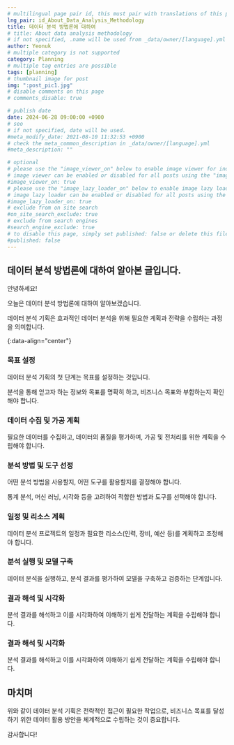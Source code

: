 ```yaml
---
# multilingual page pair id, this must pair with translations of this page. (This name must be unique)
lng_pair: id_About_Data_Analysis_Methodology
title: 데이터 분석 방법론에 대하여
# title: About data analysis methodology
# if not specified, .name will be used from _data/owner/[language].yml
author: Yeonuk
# multiple category is not supported
category: Planning
# multiple tag entries are possible
tags: [planning]
# thumbnail image for post
img: ":post_pic1.jpg"
# disable comments on this page
# comments_disable: true

# publish date
date: 2024-06-28 09:00:00 +0900
# seo
# if not specified, date will be used.
#meta_modify_date: 2021-08-10 11:32:53 +0900
# check the meta_common_description in _data/owner/[language].yml
#meta_description: ""

# optional
# please use the "image_viewer_on" below to enable image viewer for individual pages or posts (_posts/ or [language]/_posts folders).
# image viewer can be enabled or disabled for all posts using the "image_viewer_posts: true" setting in _data/conf/main.yml.
#image_viewer_on: true
# please use the "image_lazy_loader_on" below to enable image lazy loader for individual pages or posts (_posts/ or [language]/_posts folders).
# image lazy loader can be enabled or disabled for all posts using the "image_lazy_loader_posts: true" setting in _data/conf/main.yml.
#image_lazy_loader_on: true
# exclude from on site search
#on_site_search_exclude: true
# exclude from search engines
#search_engine_exclude: true
# to disable this page, simply set published: false or delete this file
#published: false
---
```


<!-- outline-start -->

## 데이터 분석 방법론에 대하여 알아본 글입니다.

안녕하세요!

오늘은 데이터 분석 방법론에 대하여 알아보겠습니다.

데이터 분석 기획은 효과적인 데이터 분석을 위해 필요한 계획과 전략을 수립하는 과정을 의미합니다.

{:data-align="center"}

<!-- outline-end -->

### 목표 설정

데이터 분석 기획의 첫 단계는 목표를 설정하는 것입니다.

분석을 통해 얻고자 하는 정보와 목표를 명확히 하고, 비즈니스 목표와 부합하는지 확인해야 합니다.

### 데이터 수집 및 가공 계획

필요한 데이터를 수집하고, 데이터의 품질을 평가하며, 가공 및 전처리를 위한 계획을 수립해야 합니다.

### 분석 방법 및 도구 선정

어떤 분석 방법을 사용할지, 어떤 도구를 활용할지를 결정해야 합니다.

통계 분석, 머신 러닝, 시각화 등을 고려하여 적합한 방법과 도구를 선택해야 합니다.

### 일정 및 리소스 계획

데이터 분석 프로젝트의 일정과 필요한 리소스(인력, 장비, 예산 등)를 계획하고 조정해야 합니다.

### 분석 실행 및 모델 구축

데이터 분석을 실행하고, 분석 결과를 평가하여 모델을 구축하고 검증하는 단계입니다.

### 결과 해석 및 시각화

분석 결과를 해석하고 이를 시각화하여 이해하기 쉽게 전달하는 계획을 수립해야 합니다.

### 결과 해석 및 시각화

분석 결과를 해석하고 이를 시각화하여 이해하기 쉽게 전달하는 계획을 수립해야 합니다.

## 마치며

위와 같이 데이터 분석 기획은 전략적인 접근이 필요한 작업으로, 비즈니스 목표를 달성하기 위한 데이터 활용 방안을 체계적으로 수립하는 것이 중요합니다.

감사합니다!
